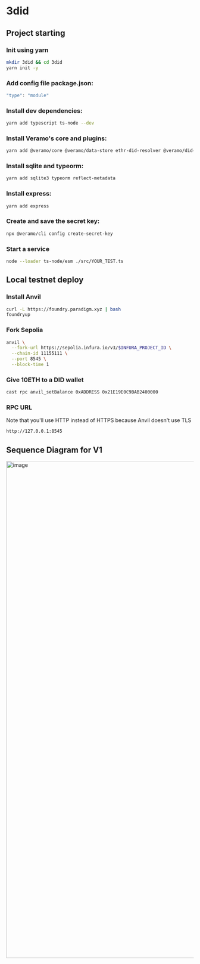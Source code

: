 # 3did

## Project starting

### Init using yarn
```bash
mkdir 3did && cd 3did
yarn init -y
```

### Add config file package.json: 
```js
"type": "module"
```
### Install dev dependencies:
```bash
yarn add typescript ts-node --dev
```

### Install Veramo's core and plugins:
```bash
yarn add @veramo/core @veramo/data-store ethr-did-resolver @veramo/did-manager @veramo/did-provider-ethr @veramo/key-manager @veramo/kms-local @veramo/did-resolver @veramo/did-comm @veramo/did-jwt @veramo/message-handler @veramo/url-handler @veramo/selective-disclosure @veramo/credential-w3c @veramo/remote-server @veramo/remote-client

```

### Install sqlite and typeorm:
```bash
yarn add sqlite3 typeorm reflect-metadata
```

### Install express:
```bash
yarn add express
```

### Create and save the secret key:
```bash
npx @veramo/cli config create-secret-key
```

### Start a service
```bash
node --loader ts-node/esm ./src/YOUR_TEST.ts
```
## Local testnet deploy
### Install Anvil
```bash
curl -L https://foundry.paradigm.xyz | bash
foundryup
```
### Fork Sepolia
```bash
anvil \
  --fork-url https://sepolia.infura.io/v3/$INFURA_PROJECT_ID \
  --chain-id 11155111 \
  --port 8545 \
  --block-time 1
```

### Give 10ETH to a DID wallet
```bash
cast rpc anvil_setBalance 0xADDRESS 0x21E19E0C9BAB2400000
```

### RPC URL
Note that you'll use HTTP instead of HTTPS because Anvil doesn't use TLS
```bash
http://127.0.0.1:8545
```

## Sequence Diagram for V1
<img width="682" height="1334" alt="image" src="https://github.com/user-attachments/assets/b5243968-277a-441d-82d4-3893fad85436" />
